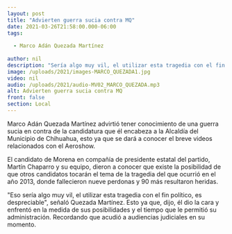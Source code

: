 ```yaml
---
layout: post
title: "Advierten guerra sucia contra MQ"
date: 2021-03-26T21:58:00.000-06:00
tags:
  
  - Marco Adán Quezada Martínez
  
author: nil
description: "Sería algo muy vil, el utilizar esta tragedia con el fin político, es despreciable, señaló abanderado morenista."
image: /uploads/2021/images-MARCO_QUEZADA1.jpg
video: nil
audio: /uploads/2021/audio-MV02_MARCO_QUEZADA.mp3
alt: Advierten guerra sucia contra MQ
front: false
section: Local
---
```


Marco Adán Quezada Martínez advirtió tener conocimiento de una guerra sucia en contra de la candidatura que él encabeza a la Alcaldía del Municipio de Chihuahua, esto ya que se dará a conocer el breve videos relacionados con el Aeroshow.

El candidato de Morena en compañía de presidente estatal del partido, Martín Chaparro y su equipo, dieron a conocer que existe la posibilidad de que otros candidatos tocarán el tema de la tragedia del que ocurrió en el año 2013, donde fallecieron nueve perdonas y 90 más resultaron heridas.

"Eso sería algo muy vil, el utilizar esta tragedia con el fin político, es despreciable", señaló Quezada Martínez. Esto ya que, dijo, él dio la cara y enfrentó en la medida de sus posibilidades y el tiempo que le permitió su administración. Recordando que acudió a audiencias judiciales en su momento.
